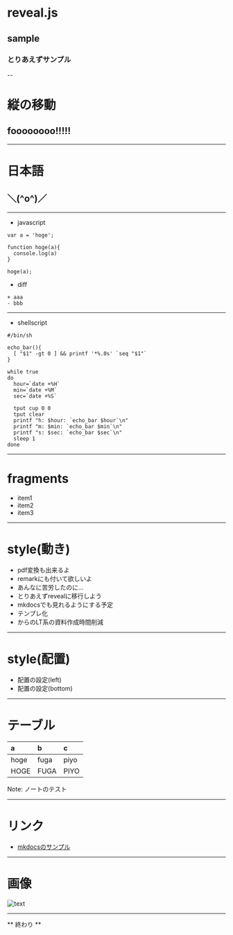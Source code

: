 # reveal.js
## sample
### とりあえずサンプル

--

# 縦の移動
## foooooooo!!!!!

---

# 日本語
## ＼(^o^)／

---
- javascript

```.javascript
var a = 'hoge';

function hoge(a){
  console.log(a)
}

hoge(a);
```

- diff

```
+ aaa
- bbb
```

---
- shellscript

```.shellscript
#/bin/sh

echo_bar(){
  [ "$1" -gt 0 ] && printf '*%.0s' `seq "$1"`
}

while true
do
  hour=`date +%H`
  min=`date +%M`
  sec=`date +%S`

  tput cup 0 0
  tput clear
  printf "h: $hour: `echo_bar $hour`\n"
  printf "m: $min: `echo_bar $min`\n"
  printf "s: $sec: `echo_bar $sec`\n"
  sleep 1
done
```

---

# fragments
- item1 <!-- .element: class="fragment" data-fragment-index="1" -->
- item2 <!-- .element: class="fragment" data-fragment-index="2" -->
- item3 <!-- .element: class="fragment" data-fragment-index="3" -->

---

# style(動き)
- pdf変換も出来るよ <!-- .element: class="fragment grow" -->
- remarkにも付いて欲しいよ <!-- .element: class="fragment shrink" -->
- あんなに苦労したのに... <!-- .element: class="fragment current-visible" -->
- とりあえずrevealに移行しよう <!-- .element: class="fragment fade-out" -->
- mkdocsでも見れるようにする予定 <!-- .element: class="fragment highlight-current-blue" -->
- テンプレ化 <!-- .element: class="fragment highlight-red" -->
- からのLT系の資料作成時間削減 <!-- .element: class="fragment highlight-current-green" -->

---

# style(配置)

- 配置の設定(left) <!-- .element: style="text-align: left;" -->
- 配置の設定(bottom) <!-- .element: style="vertical-align: bottom;" -->

---
# テーブル

| a | b | c |
|:-|:-|:-|
| hoge | fuga | piyo |
| HOGE | FUGA | PIYO |

Note: ノートのテスト

---
# リンク
- [mkdocsのサンプル](http://swfz.github.io/mkdocs_sample )

---
# 画像
![text](http://swfz.github.io/darts/images/img.png )

---

** 終わり **



